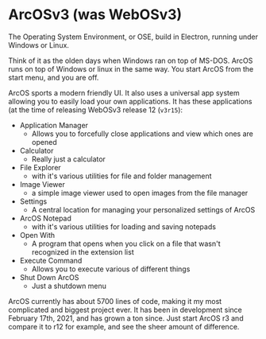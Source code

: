 # ArcOSv3 (was WebOSv3)

The Operating System Environment, or OSE, build in Electron, running under Windows or Linux.

Think of it as the olden days when Windows ran on top of MS-DOS. ArcOS runs on top of Windows or linux in the same way. You start ArcOS from the start menu, and you are off.

ArcOS sports a modern friendly UI. It also uses a universal app system allowing you to easily load your own applications. It has these applications (at the time of releasing WebOSv3 release 12 (`v3r15`):

- Application Manager
  - Allows you to forcefully close applications and view which ones are opened
- Calculator
  - Really just a calculator
- File Explorer
  - with it's various utilities for file and folder management
- Image Viewer
  - a simple image viewer used to open images from the file manager
- Settings
  - A central location for managing your personalized settings of ArcOS
- ArcOS Notepad
  - with it's various utilities for loading and saving notepads
- Open With
  - A program that opens when you click on a file that wasn't recognized in the extension list
- Execute Command
  - Allows you to execute various of different things
- Shut Down ArcOS
  - Just a shutdown menu

ArcOS currently has about 5700 lines of code, making it my most complicated and biggest project ever. It has been in development since February 17th, 2021, and has grown a ton since. Just start ArcOS r3 and compare it to r12 for example, and see the sheer amount of difference.
